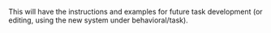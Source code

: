 This will have the instructions and examples for future task development (or editing, using the new system under behavioral/task).